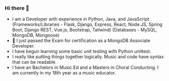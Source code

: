 ### Hi there 👋

- I am a Developer with experience in Python, Java, and JavaScript.
  (Frameworks/Libraries - Flask, Django, Express, React, Node.JS, Spring Boot, Django REST, Vue.js, Bootstrap, Tailwind)
  (Databases - ​MySQL, MongoDB, Mongoose)
- 🌱 I just passed the Exam for certification as a MongoDB Associate Developer.
- I have begun learning some basic unit testing with Python unittest.
- I really like putting things together logically. Music and code have syntax that can be readable.
- I have an Bachelors in Music Ed and a Masters in Choral Conducting. I am currently in my 18th year as a music educator.
